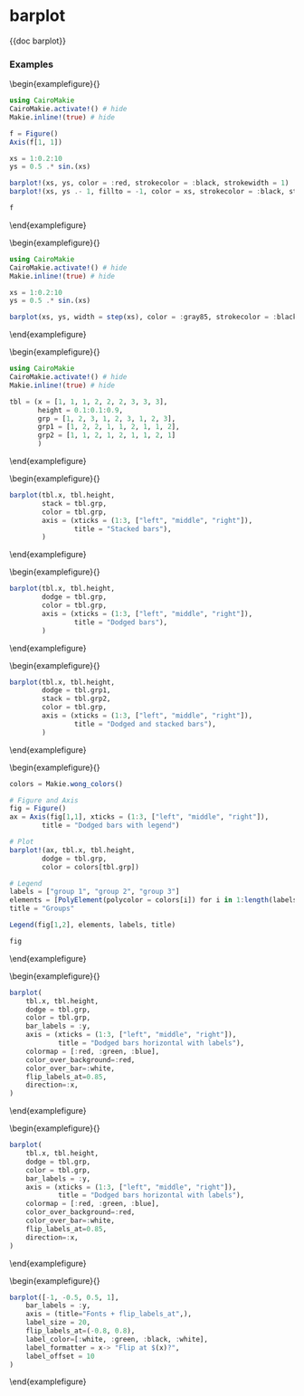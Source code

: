 # barplot

{{doc barplot}}

### Examples

\begin{examplefigure}{}
```julia
using CairoMakie
CairoMakie.activate!() # hide
Makie.inline!(true) # hide

f = Figure()
Axis(f[1, 1])

xs = 1:0.2:10
ys = 0.5 .* sin.(xs)

barplot!(xs, ys, color = :red, strokecolor = :black, strokewidth = 1)
barplot!(xs, ys .- 1, fillto = -1, color = xs, strokecolor = :black, strokewidth = 1)

f
```
\end{examplefigure}

\begin{examplefigure}{}
```julia
using CairoMakie
CairoMakie.activate!() # hide
Makie.inline!(true) # hide

xs = 1:0.2:10
ys = 0.5 .* sin.(xs)

barplot(xs, ys, width = step(xs), color = :gray85, strokecolor = :black, strokewidth = 1)
```
\end{examplefigure}

\begin{examplefigure}{}
```julia
using CairoMakie
CairoMakie.activate!() # hide
Makie.inline!(true) # hide

tbl = (x = [1, 1, 1, 2, 2, 2, 3, 3, 3],
       height = 0.1:0.1:0.9,
       grp = [1, 2, 3, 1, 2, 3, 1, 2, 3],
       grp1 = [1, 2, 2, 1, 1, 2, 1, 1, 2],
       grp2 = [1, 1, 2, 1, 2, 1, 1, 2, 1]
       )
```
\end{examplefigure}

\begin{examplefigure}{}
```julia
barplot(tbl.x, tbl.height,
        stack = tbl.grp,
        color = tbl.grp,
        axis = (xticks = (1:3, ["left", "middle", "right"]),
                title = "Stacked bars"),
        )
```
\end{examplefigure}

\begin{examplefigure}{}
```julia
barplot(tbl.x, tbl.height,
        dodge = tbl.grp,
        color = tbl.grp,
        axis = (xticks = (1:3, ["left", "middle", "right"]),
                title = "Dodged bars"),
        )
```
\end{examplefigure}

\begin{examplefigure}{}
```julia
barplot(tbl.x, tbl.height,
        dodge = tbl.grp1,
        stack = tbl.grp2,
        color = tbl.grp,
        axis = (xticks = (1:3, ["left", "middle", "right"]),
                title = "Dodged and stacked bars"),
        )
```
\end{examplefigure}

\begin{examplefigure}{}
```julia
colors = Makie.wong_colors()

# Figure and Axis
fig = Figure()
ax = Axis(fig[1,1], xticks = (1:3, ["left", "middle", "right"]),
        title = "Dodged bars with legend")

# Plot
barplot!(ax, tbl.x, tbl.height,
        dodge = tbl.grp,
        color = colors[tbl.grp])

# Legend
labels = ["group 1", "group 2", "group 3"]
elements = [PolyElement(polycolor = colors[i]) for i in 1:length(labels)]
title = "Groups"

Legend(fig[1,2], elements, labels, title)

fig
```
\end{examplefigure}

\begin{examplefigure}{}
```julia
barplot(
    tbl.x, tbl.height,
    dodge = tbl.grp,
    color = tbl.grp,
    bar_labels = :y,
    axis = (xticks = (1:3, ["left", "middle", "right"]),
            title = "Dodged bars horizontal with labels"),
    colormap = [:red, :green, :blue],
    color_over_background=:red,
    color_over_bar=:white,
    flip_labels_at=0.85,
    direction=:x,
)
```
\end{examplefigure}

\begin{examplefigure}{}
```julia
barplot(
    tbl.x, tbl.height,
    dodge = tbl.grp,
    color = tbl.grp,
    bar_labels = :y,
    axis = (xticks = (1:3, ["left", "middle", "right"]),
            title = "Dodged bars horizontal with labels"),
    colormap = [:red, :green, :blue],
    color_over_background=:red,
    color_over_bar=:white,
    flip_labels_at=0.85,
    direction=:x,
)
```
\end{examplefigure}

\begin{examplefigure}{}
```julia
barplot([-1, -0.5, 0.5, 1],
    bar_labels = :y,
    axis = (title="Fonts + flip_labels_at",),
    label_size = 20,
    flip_labels_at=(-0.8, 0.8),
    label_color=[:white, :green, :black, :white],
    label_formatter = x-> "Flip at $(x)?",
    label_offset = 10
)
```
\end{examplefigure}

